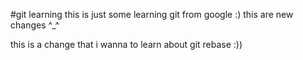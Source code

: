 #git learning
this is just some learning git from google :)
this are new changes ^_^

this is a change that i wanna to learn about git rebase :))
